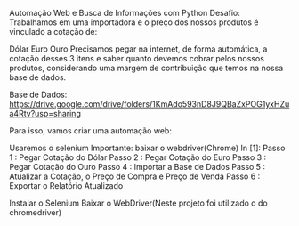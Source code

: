 Automação Web e Busca de Informações com Python
Desafio:
Trabalhamos em uma importadora e o preço dos nossos produtos é vinculado a cotação de:

Dólar
Euro
Ouro
Precisamos pegar na internet, de forma automática, a cotação desses 3 itens e saber quanto devemos cobrar pelos nossos produtos, considerando uma margem de contribuição que temos na nossa base de dados.

Base de Dados: https://drive.google.com/drive/folders/1KmAdo593nD8J9QBaZxPOG1yxHZua4Rtv?usp=sharing

Para isso, vamos criar uma automação web:

Usaremos o selenium
Importante: baixar o webdriver(Chrome)
In [1]:
Passo 1 : Pegar Cotação do Dólar
Passo 2 : Pegar Cotação do Euro
Passo 3 : Pegar Cotação do Ouro
Passo 4 : Importar a Base de Dados
Passo 5 : Atualizar a Cotação, o Preço de Compra e Preço de Venda
Passo 6 : Exportar o Relatório Atualizado

Instalar o Selenium
Baixar o WebDriver(Neste projeto foi utilizado o do chromedriver)
